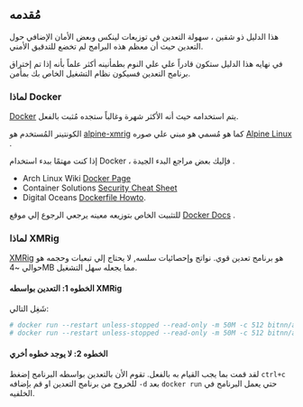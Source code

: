 ## مُقدمه

هذا الدليل ذو شقين ، سهولة التعدين في توزيعات لينكس وبعض الأمان الإضافي حول التعدين حيث أن معظم هذه البرامج لم تخضع للتدقيق الأمني.

في نهايه هذا الدليل ستكون قادراً علي علي النوم بطمأنينه أكثر علماً بأنه إذا تم إختراق برنامج التعدين فسيكون نظام التشغيل الخاص بك بمأمن.

### لماذا Docker

[Docker](https://www.docker.com/) يتم استخدامه حيث أنه الأكثر شهرة وغالباً ستجده مُثبت بالفعل.

الكونتينر المُستخدم هو [alpine-xmrig](https://hub.docker.com/r/bitnn/alpine-xmrig/) كما هو مُسمي هو مبني علي صوره [Alpine Linux](https://www.alpinelinux.org/) .

إذا كنت مهتمًا ببدء استخدام Docker ، فإليك بعض مراجع البدء الجيدة .
* Arch Linux Wiki [Docker Page](https://wiki.archlinux.org/index.php/Docker)
* Container Solutions [Security Cheat Sheet](http://container-solutions.com/content/uploads/2015/06/15.06.15_DockerCheatSheet_A2.pdf)
* Digital Oceans [Dockerfile Howto](https://www.digitalocean.com/community/tutorials/docker-explained-using-dockerfiles-to-automate-building-of-images).

للتثبيت الخاص بتوزيعه معينه يرجعي الرجوع إلي موقع  [Docker Docs](https://docs.docker.com/engine/installation/) .

### لماذا XMRig

[XMRig](https://github.com/xmrig/xmrig) هو برنامج تعدين قوي. نواتج وإحصائيات سلسه, لا يحتاج إلي تبعيات وحجمه هو حوالي ~4MB مما يجعله سهل التشغيل.

#### الخطوه 1: التعدين بواسطه XMRig

شَغِل التالي:

```bash
# docker run --restart unless-stopped --read-only -m 50M -c 512 bitnn/alpine-xmrig -o POOL01 -o POOL02 -u WALLET -p PASSWORD -k
# docker run --restart unless-stopped --read-only -m 50M -c 512 bitnn/alpine-xmrig -o pool.supportxmr.com:7777 -u 45CJVagd6WwQAQfAkS91EHiTyfVaJn12uM4Su8iz6S2SHZ3QthmFM9BSPHVZY388ASWx8G9Wbz4BA24RQZUpGczb35fnnJz -p docker:secret -k
```

#### الخطوه 2: لا يوجد خطوه أخري

لقد قمت بما يجب القيام به بالفعل. تقوم الأن بالتعدين بواسطه البرنامج إضغط  `ctrl+c` للخروج من برنامج التعدين او قم بإضافه  `-d` بعد  `docker run` حتي يعمل البرنامج في الخلفيه.

